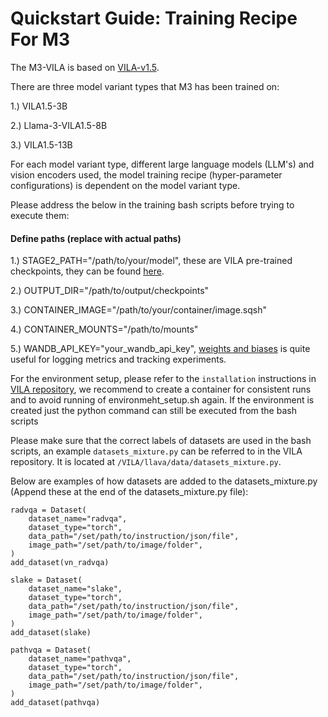 # Quickstart Guide: Training Recipe For M3

The M3-VILA is based on [VILA-v1.5](https://github.com/NVlabs/VILA).

There are three model variant types that M3 has been trained on:

1.) VILA1.5-3B

2.) Llama-3-VILA1.5-8B

3.) VILA1.5-13B

For each model variant type, different large language models (LLM's) and vision encoders used, the model training recipe (hyper-parameter configurations) is dependent on the model variant type.

Please address the below in the training bash scripts before trying to execute them:

#### Define paths (replace with actual paths)
1.) STAGE2_PATH="/path/to/your/model", these are VILA pre-trained checkpoints, they can be found [here](https://github.com/NVlabs/VILA#pre-trained-models).

2.) OUTPUT_DIR="/path/to/output/checkpoints"

3.) CONTAINER_IMAGE="/path/to/your/container/image.sqsh"

4.) CONTAINER_MOUNTS="/path/to/mounts"

5.) WANDB_API_KEY="your_wandb_api_key", [weights and biases](https://wandb.ai/site/) is quite useful for logging metrics and tracking experiments. 

For the environment setup, please refer to the `installation` instructions in [VILA repository](https://github.com/NVlabs/VILA), we recommend to create a container for consistent runs and to avoid running of environmeht_setup.sh again. If the environment is created just the python command can still be executed from the bash scripts

Please make sure that the correct labels of datasets are used in the bash scripts, an example `datasets_mixture.py` can be referred to in the VILA repository. It is located at `/VILA/llava/data/datasets_mixture.py`. 

Below are examples of how datasets are added to the datasets_mixture.py (Append these at the end of the datasets_mixture.py file):
    
```
radvqa = Dataset(
    dataset_name="radvqa",
    dataset_type="torch",
    data_path="/set/path/to/instruction/json/file",
    image_path="/set/path/to/image/folder",
)
add_dataset(vn_radvqa)

slake = Dataset(
    dataset_name="slake",
    dataset_type="torch",
    data_path="/set/path/to/instruction/json/file",
    image_path="/set/path/to/image/folder",
)
add_dataset(slake)

pathvqa = Dataset(
    dataset_name="pathvqa",
    dataset_type="torch",
    data_path="/set/path/to/instruction/json/file",
    image_path="/set/path/to/image/folder",
)
add_dataset(pathvqa)
```
